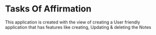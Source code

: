 # Tasks Of Affirmation

This application is created with the view of creating a User friendly application that has features like creating,
Updating & deleting the Notes